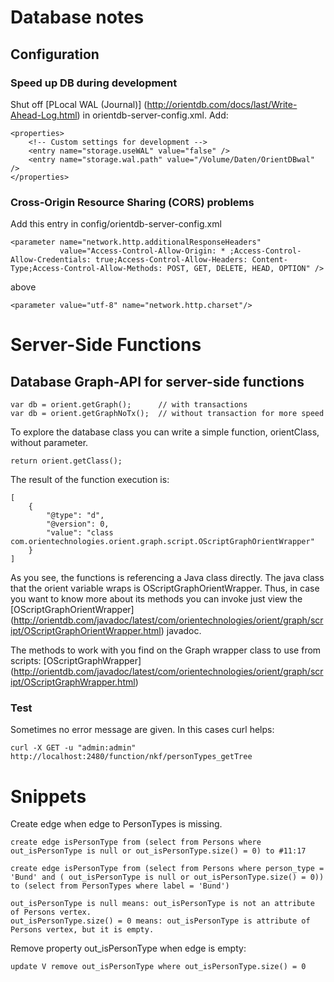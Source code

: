 # Database notes

## Configuration

### Speed up DB during development

Shut off [PLocal WAL (Journal)] (http://orientdb.com/docs/last/Write-Ahead-Log.html) in orientdb-server-config.xml. Add:
    
    <properties>
        <!-- Custom settings for development -->
        <entry name="storage.useWAL" value="false" />
		<entry name="storage.wal.path" value="/Volume/Daten/OrientDBwal" />
    </properties>
    
### Cross-Origin Resource Sharing (CORS) problems

Add this entry in config/orientdb-server-config.xml

    <parameter name="network.http.additionalResponseHeaders" 
               value="Access-Control-Allow-Origin: * ;Access-Control-Allow-Credentials: true;Access-Control-Allow-Headers: Content-Type;Access-Control-Allow-Methods: POST, GET, DELETE, HEAD, OPTION" />

above

    <parameter value="utf-8" name="network.http.charset"/>
    
# Server-Side Functions

## Database Graph-API for server-side functions

    var db = orient.getGraph();      // with transactions
    var db = orient.getGraphNoTx();  // without transaction for more speed

To explore the database class you can write a simple function, orientClass, without parameter.

    return orient.getClass();

The result of the function execution is:

    [
        {
            "@type": "d",
            "@version": 0,
            "value": "class com.orientechnologies.orient.graph.script.OScriptGraphOrientWrapper"
        }
    ]

As you see, the functions is referencing a Java class directly. The java class that the orient variable wraps is OScriptGraphOrientWrapper. 
Thus, in case you want to know more about its methods you can invoke just view the 
[OScriptGraphOrientWrapper] (http://orientdb.com/javadoc/latest/com/orientechnologies/orient/graph/script/OScriptGraphOrientWrapper.html) javadoc.

The methods to work with you find on the Graph wrapper class to use from scripts: 
 [OScriptGraphWrapper] (http://orientdb.com/javadoc/latest/com/orientechnologies/orient/graph/script/OScriptGraphWrapper.html)
 
### Test 

Sometimes no error message are given. In this cases curl helps:

    curl -X GET -u "admin:admin" http://localhost:2480/function/nkf/personTypes_getTree
    
# Snippets

Create edge when edge to PersonTypes is missing.

    create edge isPersonType from (select from Persons where out_isPersonType is null or out_isPersonType.size() = 0) to #11:17
    
    create edge isPersonType from (select from Persons where person_type = 'Bund' and ( out_isPersonType is null or out_isPersonType.size() = 0)) to (select from PersonTypes where label = 'Bund')
    
    out_isPersonType is null means: out_isPersonType is not an attribute of Persons vertex.
    out_isPersonType.size() = 0 means: out_isPersonType is attribute of Persons vertex, but it is empty.
    
Remove property out_isPersonType when edge is empty:

    update V remove out_isPersonType where out_isPersonType.size() = 0
